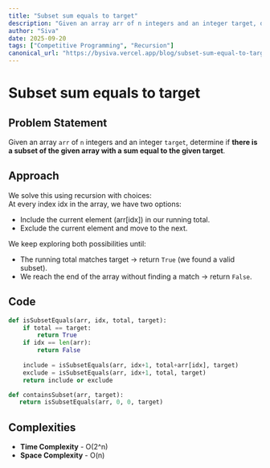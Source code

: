 ```yaml
---
title: "Subset sum equals to target"
description: "Given an array arr of n integers and an integer target, determine if there is a subset of the given array with a sum equal to the given target."
author: "Siva"
date: 2025-09-20
tags: ["Competitive Programming", "Recursion"]
canonical_url: "https://bysiva.vercel.app/blog/subset-sum-equal-to-target"
---
```


# Subset sum equals to target
## Problem Statement
Given an array `arr` of `n` integers and an integer `target`, determine if **there is a subset of the given array with a sum equal to the given target**.

## Approach
We solve this using recursion with choices:  
At every index idx in the array, we have two options:  
- Include the current element (arr[idx]) in our running total.
- Exclude the current element and move to the next.  

We keep exploring both possibilities until:
- The running total matches target → return `True` (we found a valid subset).
- We reach the end of the array without finding a match → return `False`.

## Code
```python
def isSubsetEquals(arr, idx, total, target):
    if total == target:
        return True
    if idx == len(arr):
        return False
    
    include = isSubsetEquals(arr, idx+1, total+arr[idx], target)
    exclude = isSubsetEquals(arr, idx+1, total, target)
    return include or exclude

def containsSubset(arr, target):
   return isSubsetEquals(arr, 0, 0, target)
```

## Complexities
- **Time Complexity** - O(2^n)
- **Space Complexity** - O(n)
